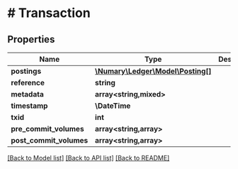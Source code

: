 # # Transaction

## Properties

Name | Type | Description | Notes
------------ | ------------- | ------------- | -------------
**postings** | [**\Numary\Ledger\Model\Posting[]**](Posting.md) |  |
**reference** | **string** |  | [optional]
**metadata** | **array<string,mixed>** |  | [optional]
**timestamp** | **\DateTime** |  |
**txid** | **int** |  |
**pre_commit_volumes** | **array<string,array>** |  | [optional]
**post_commit_volumes** | **array<string,array>** |  | [optional]

[[Back to Model list]](../../README.md#models) [[Back to API list]](../../README.md#endpoints) [[Back to README]](../../README.md)
